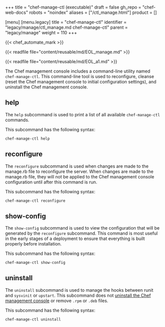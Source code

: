 +++
title = "chef-manage-ctl (executable)"
draft = false
gh_repo = "chef-web-docs"
robots = "noindex"
aliases = ["/ctl_manage.html"]
product = []

[menu]
  [menu.legacy]
    title = "chef-manage-ctl"
    identifier = "legacy/manage/ctl_manage.md chef-manage-ctl"
    parent = "legacy/manage"
    weight = 110
+++

{{< chef_automate_mark >}}

{{< readfile file="content/reusable/md/EOL_manage.md" >}}

{{< readfile file="content/reusable/md/EOL_a1.md" >}}

The Chef management console includes a command-line utility named
`chef-manage-ctl`. This command-line tool is used to reconfigure,
cleanse (reset the Chef management console to initial configuration
settings), and uninstall the Chef management console.

## help

The `help` subcommand is used to print a list of all available
`chef-manage-ctl` commands.

This subcommand has the following syntax:

```bash
chef-manage-ctl help
```

## reconfigure

The `reconfigure` subcommand is used when changes are made to the
manage.rb file to reconfigure the server. When changes are made to the
manage.rb file, they will not be applied to the Chef management console
configuration until after this command is run.

This subcommand has the following syntax:

```bash
chef-manage-ctl reconfigure
```

## show-config

The `show-config` subcommand is used to view the configuration that will
be generated by the `reconfigure` subcommand. This command is most
useful in the early stages of a deployment to ensure that everything is
built properly before installation.

This subcommand has the following syntax:

```bash
chef-manage-ctl show-config
```

## uninstall

The `uninstall` subcommand is used to manage the hooks between runit and
`sysvinit` or `upstart`. This subcommand does not [uninstall the Chef
management console](/uninstall/#chef-manage) or remove `.rpm` or
`.deb` files.

This subcommand has the following syntax:

```bash
chef-manage-ctl uninstall
```
